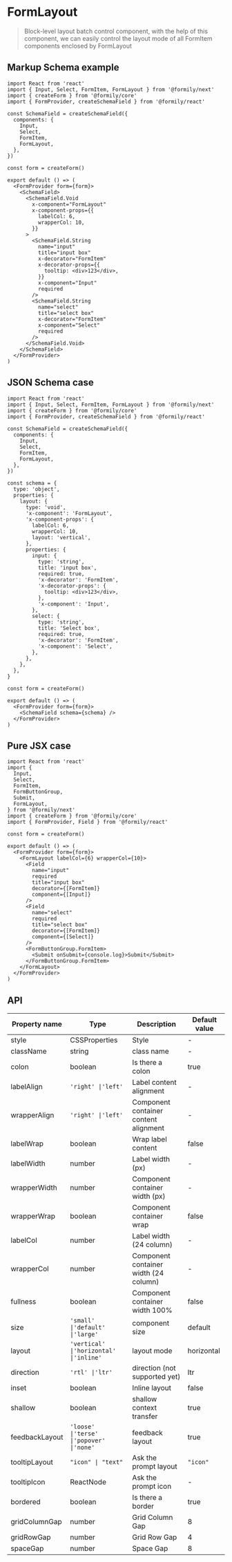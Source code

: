 # FormLayout

> Block-level layout batch control component, with the help of this component, we can easily control the layout mode of all FormItem components enclosed by FormLayout

## Markup Schema example

```tsx
import React from 'react'
import { Input, Select, FormItem, FormLayout } from '@formily/next'
import { createForm } from '@formily/core'
import { FormProvider, createSchemaField } from '@formily/react'

const SchemaField = createSchemaField({
  components: {
    Input,
    Select,
    FormItem,
    FormLayout,
  },
})

const form = createForm()

export default () => (
  <FormProvider form={form}>
    <SchemaField>
      <SchemaField.Void
        x-component="FormLayout"
        x-component-props={{
          labelCol: 6,
          wrapperCol: 10,
        }}
      >
        <SchemaField.String
          name="input"
          title="input box"
          x-decorator="FormItem"
          x-decorator-props={{
            tooltip: <div>123</div>,
          }}
          x-component="Input"
          required
        />
        <SchemaField.String
          name="select"
          title="select box"
          x-decorator="FormItem"
          x-component="Select"
          required
        />
      </SchemaField.Void>
    </SchemaField>
  </FormProvider>
)
```

## JSON Schema case

```tsx
import React from 'react'
import { Input, Select, FormItem, FormLayout } from '@formily/next'
import { createForm } from '@formily/core'
import { FormProvider, createSchemaField } from '@formily/react'

const SchemaField = createSchemaField({
  components: {
    Input,
    Select,
    FormItem,
    FormLayout,
  },
})

const schema = {
  type: 'object',
  properties: {
    layout: {
      type: 'void',
      'x-component': 'FormLayout',
      'x-component-props': {
        labelCol: 6,
        wrapperCol: 10,
        layout: 'vertical',
      },
      properties: {
        input: {
          type: 'string',
          title: 'input box',
          required: true,
          'x-decorator': 'FormItem',
          'x-decorator-props': {
            tooltip: <div>123</div>,
          },
          'x-component': 'Input',
        },
        select: {
          type: 'string',
          title: 'Select box',
          required: true,
          'x-decorator': 'FormItem',
          'x-component': 'Select',
        },
      },
    },
  },
}

const form = createForm()

export default () => (
  <FormProvider form={form}>
    <SchemaField schema={schema} />
  </FormProvider>
)
```

## Pure JSX case

```tsx
import React from 'react'
import {
  Input,
  Select,
  FormItem,
  FormButtonGroup,
  Submit,
  FormLayout,
} from '@formily/next'
import { createForm } from '@formily/core'
import { FormProvider, Field } from '@formily/react'

const form = createForm()

export default () => (
  <FormProvider form={form}>
    <FormLayout labelCol={6} wrapperCol={10}>
      <Field
        name="input"
        required
        title="input box"
        decorator={[FormItem]}
        component={[Input]}
      />
      <Field
        name="select"
        required
        title="select box"
        decorator={[FormItem]}
        component={[Select]}
      />
      <FormButtonGroup.FormItem>
        <Submit onSubmit={console.log}>Submit</Submit>
      </FormButtonGroup.FormItem>
    </FormLayout>
  </FormProvider>
)
```

## API

| Property name  | Type                                     | Description                           | Default value |
| -------------- | ---------------------------------------- | ------------------------------------- | ------------- |
| style          | CSSProperties                            | Style                                 | -             |
| className      | string                                   | class name                            | -             |
| colon          | boolean                                  | Is there a colon                      | true          |
| labelAlign     | `'right' \|'left'`                       | Label content alignment               | -             |
| wrapperAlign   | `'right' \|'left'`                       | Component container content alignment | -             |
| labelWrap      | boolean                                  | Wrap label content                    | false         |
| labelWidth     | number                                   | Label width (px)                      | -             |
| wrapperWidth   | number                                   | Component container width (px)        | -             |
| wrapperWrap    | boolean                                  | Component container wrap              | false         |
| labelCol       | number                                   | Label width (24 column)               | -             |
| wrapperCol     | number                                   | Component container width (24 column) | -             |
| fullness       | boolean                                  | Component container width 100%        | false         |
| size           | `'small' \|'default' \|'large'`          | component size                        | default       |
| layout         | `'vertical' \|'horizontal' \|'inline'`   | layout mode                           | horizontal    |
| direction      | `'rtl' \|'ltr'`                          | direction (not supported yet)         | ltr           |
| inset          | boolean                                  | Inline layout                         | false         |
| shallow        | boolean                                  | shallow context transfer              | true          |
| feedbackLayout | `'loose' \|'terse' \|'popover' \|'none'` | feedback layout                       | true          |
| tooltipLayout  | `"icon" \| "text"`                       | Ask the prompt layout                 | `"icon"`      |
| tooltipIcon    | ReactNode                                | Ask the prompt icon                   | -             |
| bordered       | boolean                                  | Is there a border                     | true          |
| gridColumnGap  | number                                   | Grid Column Gap                       | 8             |
| gridRowGap     | number                                   | Grid Row Gap                          | 4             |
| spaceGap       | number                                   | Space Gap                             | 8             |
